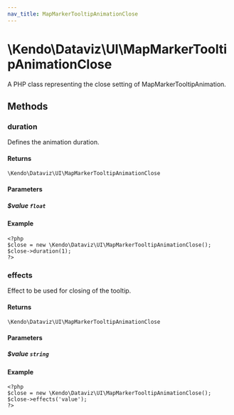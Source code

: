 ```yaml
---
nav_title: MapMarkerTooltipAnimationClose
---
```


# \Kendo\Dataviz\UI\MapMarkerTooltipAnimationClose

A PHP class representing the close setting of MapMarkerTooltipAnimation.


## Methods

### duration
Defines the animation duration.

#### Returns
`\Kendo\Dataviz\UI\MapMarkerTooltipAnimationClose`

#### Parameters

##### $value `float`



#### Example 
    <?php
    $close = new \Kendo\Dataviz\UI\MapMarkerTooltipAnimationClose();
    $close->duration(1);
    ?>

### effects
Effect to be used for closing of the tooltip.

#### Returns
`\Kendo\Dataviz\UI\MapMarkerTooltipAnimationClose`

#### Parameters

##### $value `string`



#### Example 
    <?php
    $close = new \Kendo\Dataviz\UI\MapMarkerTooltipAnimationClose();
    $close->effects('value');
    ?>

